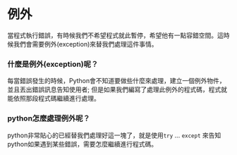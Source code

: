 # 例外

當程式執行錯誤，有時候我們不希望程式就此暫停，希望他有一點容錯空間。這時候我們會需要例外\(exception\)來替我們處理這件事情。

### 什麼是例外\(exception\)呢？

每當錯誤發生的時候，Python會不知道要做些什麼來處理，建立一個例外物件，並且丟出錯誤訊息告知使用者; 但是如果我們編寫了處理此例外的程式碼，程式就能依照那段程式碼繼續進行處理。

### python怎麼處理例外呢？

python非常貼心的已經替我們處理好這一塊了，就是使用`try` ... `except` 來告知python如果遇到某些錯誤，需要怎麼繼續進行程式碼。

